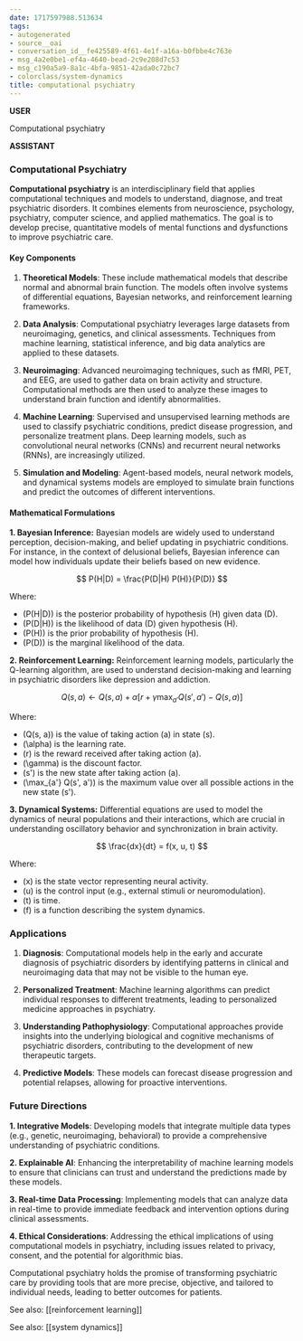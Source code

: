 ```yaml
---
date: 1717597988.513634
tags:
- autogenerated
- source__oai
- conversation_id__fe425589-4f61-4e1f-a16a-b0fbbe4c763e
- msg_4a2e0be1-ef4a-4640-bead-2c9e208d7c53
- msg_c190a5a9-8a1c-4bfa-9851-42ada0c72bc7
- colorclass/system-dynamics
title: computational psychiatry
---
```


**USER**

Computational psychiatry


**ASSISTANT**

### Computational Psychiatry

**Computational psychiatry** is an interdisciplinary field that applies computational techniques and models to understand, diagnose, and treat psychiatric disorders. It combines elements from neuroscience, psychology, psychiatry, computer science, and applied mathematics. The goal is to develop precise, quantitative models of mental functions and dysfunctions to improve psychiatric care.

#### Key Components

1. **Theoretical Models**: These include mathematical models that describe normal and abnormal brain function. The models often involve systems of differential equations, Bayesian networks, and reinforcement learning frameworks.

2. **Data Analysis**: Computational psychiatry leverages large datasets from neuroimaging, genetics, and clinical assessments. Techniques from machine learning, statistical inference, and big data analytics are applied to these datasets.

3. **Neuroimaging**: Advanced neuroimaging techniques, such as fMRI, PET, and EEG, are used to gather data on brain activity and structure. Computational methods are then used to analyze these images to understand brain function and identify abnormalities.

4. **Machine Learning**: Supervised and unsupervised learning methods are used to classify psychiatric conditions, predict disease progression, and personalize treatment plans. Deep learning models, such as convolutional neural networks (CNNs) and recurrent neural networks (RNNs), are increasingly utilized.

5. **Simulation and Modeling**: Agent-based models, neural network models, and dynamical systems models are employed to simulate brain functions and predict the outcomes of different interventions.

#### Mathematical Formulations

**1. Bayesian Inference:**
Bayesian models are widely used to understand perception, decision-making, and belief updating in psychiatric conditions. For instance, in the context of delusional beliefs, Bayesian inference can model how individuals update their beliefs based on new evidence.

$$ P(H|D) = \frac{P(D|H) P(H)}{P(D)} $$

Where:
- \(P(H|D)\) is the posterior probability of hypothesis \(H\) given data \(D\).
- \(P(D|H)\) is the likelihood of data \(D\) given hypothesis \(H\).
- \(P(H)\) is the prior probability of hypothesis \(H\).
- \(P(D)\) is the marginal likelihood of the data.

**2. Reinforcement Learning:**
Reinforcement learning models, particularly the Q-learning algorithm, are used to understand decision-making and learning in psychiatric disorders like depression and addiction.

$$ Q(s, a) \leftarrow Q(s, a) + \alpha [r + \gamma \max_{a'} Q(s', a') - Q(s, a)] $$

Where:
- \(Q(s, a)\) is the value of taking action \(a\) in state \(s\).
- \(\alpha\) is the learning rate.
- \(r\) is the reward received after taking action \(a\).
- \(\gamma\) is the discount factor.
- \(s'\) is the new state after taking action \(a\).
- \(\max_{a'} Q(s', a')\) is the maximum value over all possible actions in the new state \(s'\).

**3. Dynamical Systems:**
Differential equations are used to model the dynamics of neural populations and their interactions, which are crucial in understanding oscillatory behavior and synchronization in brain activity.

$$ \frac{dx}{dt} = f(x, u, t) $$

Where:
- \(x\) is the state vector representing neural activity.
- \(u\) is the control input (e.g., external stimuli or neuromodulation).
- \(t\) is time.
- \(f\) is a function describing the system dynamics.

### Applications

1. **Diagnosis**: Computational models help in the early and accurate diagnosis of psychiatric disorders by identifying patterns in clinical and neuroimaging data that may not be visible to the human eye.

2. **Personalized Treatment**: Machine learning algorithms can predict individual responses to different treatments, leading to personalized medicine approaches in psychiatry.

3. **Understanding Pathophysiology**: Computational approaches provide insights into the underlying biological and cognitive mechanisms of psychiatric disorders, contributing to the development of new therapeutic targets.

4. **Predictive Models**: These models can forecast disease progression and potential relapses, allowing for proactive interventions.

### Future Directions

**1. Integrative Models**: Developing models that integrate multiple data types (e.g., genetic, neuroimaging, behavioral) to provide a comprehensive understanding of psychiatric conditions.

**2. Explainable AI**: Enhancing the interpretability of machine learning models to ensure that clinicians can trust and understand the predictions made by these models.

**3. Real-time Data Processing**: Implementing models that can analyze data in real-time to provide immediate feedback and intervention options during clinical assessments.

**4. Ethical Considerations**: Addressing the ethical implications of using computational models in psychiatry, including issues related to privacy, consent, and the potential for algorithmic bias.

Computational psychiatry holds the promise of transforming psychiatric care by providing tools that are more precise, objective, and tailored to individual needs, leading to better outcomes for patients.

See also: [[reinforcement learning]]


See also: [[system dynamics]]